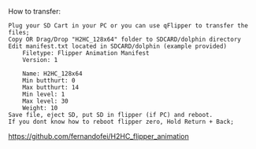 How to transfer:

	Plug your SD Cart in your PC or you can use qFlipper to transfer the files;
	Copy OR Drag/Drop "H2HC_128x64" folder to SDCARD/dolphin directory
	Edit manifest.txt located in SDCARD/dolphin (example provided)
		Filetype: Flipper Animation Manifest
		Version: 1

		Name: H2HC_128x64
		Min butthurt: 0
		Max butthurt: 14
		Min level: 1
		Max level: 30
		Weight: 10
	Save file, eject SD, put SD in flipper (if PC) and reboot.
	If you dont know how to reboot flipper zero, Hold Return + Back;

 https://github.com/fernandofei/H2HC_flipper_animation
